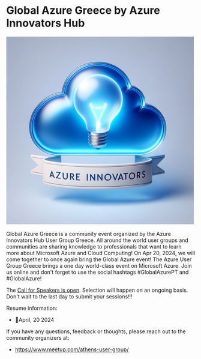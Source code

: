 # Global Azure Greece by Azure Innovators Hub

![Community title](azureinnovatorshub.png)

Global Azure Greece is a community event organized by the Azure Innovators Hub User Group Greece.
All around the world user groups and communities are sharing knowledge to professionals that want to learn more about Microsoft Azure and Cloud Computing!
On Apr 20, 2024, we will come together to once again bring the Global Azure event! The Azure User Group Greece brings a one day world-class event on Microsoft Azure. Join us online and don't forget to use the social hashtags #GlobalAzurePT and #GlobalAzure!


The [Call for Speakers is open](https://sessionize.com/global-azure-greece-2024/). Selection will happen on an ongoing basis. Don't wait to the last day to submit your sessions!!! 


Resume information:
* 📅April, 20 2024


If you have any questions, feedback or thoughts, please reach out to the community organizers at:
* https://www.meetup.com/athens-user-group/
	

